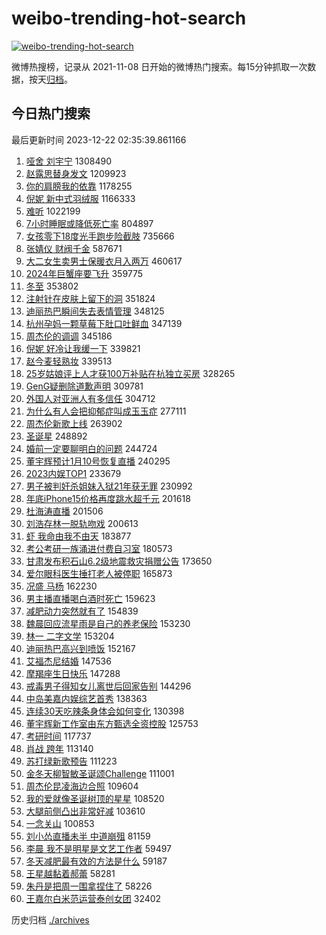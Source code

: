 # weibo-trending-hot-search

[![weibo-trending-hot-search](https://github.com/ameizi/weibo-trending-hot-search/actions/workflows/ci.yml/badge.svg)](https://github.com/ameizi/weibo-trending-hot-search/actions/workflows/ci.yml)

微博热搜榜，记录从 2021-11-08 日开始的微博热门搜索。每15分钟抓取一次数据，按天[归档](./archives)。

## 今日热门搜索

<!-- BEGIN --> 
最后更新时间 2023-12-22 02:35:39.861166 
1. [哑舍 刘宇宁](https://s.weibo.com/weibo?q=%E5%93%91%E8%88%8D%20%E5%88%98%E5%AE%87%E5%AE%81&t=31&band_rank=1&Refer=top) 1308490
1. [赵露思替身发文](https://s.weibo.com/weibo?q=%23%E8%B5%B5%E9%9C%B2%E6%80%9D%E6%9B%BF%E8%BA%AB%E5%8F%91%E6%96%87%23&t=31&band_rank=2&Refer=top) 1209923
1. [你的肩膀我的依靠](https://s.weibo.com/weibo?q=%23%E4%BD%A0%E7%9A%84%E8%82%A9%E8%86%80%E6%88%91%E7%9A%84%E4%BE%9D%E9%9D%A0%23&t=31&band_rank=3&Refer=top) 1178255
1. [倪妮 新中式羽绒服](https://s.weibo.com/weibo?q=%E5%80%AA%E5%A6%AE%20%E6%96%B0%E4%B8%AD%E5%BC%8F%E7%BE%BD%E7%BB%92%E6%9C%8D&t=31&band_rank=4&Refer=top) 1166333
1. [难听](https://s.weibo.com/weibo?q=%E9%9A%BE%E5%90%AC&t=31&band_rank=5&Refer=top) 1022199
1. [7小时睡眠或降低死亡率](https://s.weibo.com/weibo?q=%237%E5%B0%8F%E6%97%B6%E7%9D%A1%E7%9C%A0%E6%88%96%E9%99%8D%E4%BD%8E%E6%AD%BB%E4%BA%A1%E7%8E%87%23&t=31&band_rank=20&Refer=top) 804897
1. [女孩零下18度光手跑步险截肢](https://s.weibo.com/weibo?q=%23%E5%A5%B3%E5%AD%A9%E9%9B%B6%E4%B8%8B18%E5%BA%A6%E5%85%89%E6%89%8B%E8%B7%91%E6%AD%A5%E9%99%A9%E6%88%AA%E8%82%A2%23&t=31&band_rank=6&Refer=top) 735666
1. [张婧仪 财阀千金](https://s.weibo.com/weibo?q=%E5%BC%A0%E5%A9%A7%E4%BB%AA%20%E8%B4%A2%E9%98%80%E5%8D%83%E9%87%91&t=31&band_rank=7&Refer=top) 587671
1. [大二女生卖男士保暖衣月入两万](https://s.weibo.com/weibo?q=%23%E5%A4%A7%E4%BA%8C%E5%A5%B3%E7%94%9F%E5%8D%96%E7%94%B7%E5%A3%AB%E4%BF%9D%E6%9A%96%E8%A1%A3%E6%9C%88%E5%85%A5%E4%B8%A4%E4%B8%87%23&t=31&band_rank=8&Refer=top) 460617
1. [2024年巨蟹座要飞升](https://s.weibo.com/weibo?q=2024%E5%B9%B4%E5%B7%A8%E8%9F%B9%E5%BA%A7%E8%A6%81%E9%A3%9E%E5%8D%87&t=31&band_rank=9&Refer=top) 359775
1. [冬至](https://s.weibo.com/weibo?q=%E5%86%AC%E8%87%B3&t=31&band_rank=10&Refer=top) 353802
1. [注射针在皮肤上留下的洞](https://s.weibo.com/weibo?q=%E6%B3%A8%E5%B0%84%E9%92%88%E5%9C%A8%E7%9A%AE%E8%82%A4%E4%B8%8A%E7%95%99%E4%B8%8B%E7%9A%84%E6%B4%9E&t=31&band_rank=11&Refer=top) 351824
1. [迪丽热巴瞬间失去表情管理](https://s.weibo.com/weibo?q=%E8%BF%AA%E4%B8%BD%E7%83%AD%E5%B7%B4%E7%9E%AC%E9%97%B4%E5%A4%B1%E5%8E%BB%E8%A1%A8%E6%83%85%E7%AE%A1%E7%90%86&t=31&band_rank=12&Refer=top) 348125
1. [杭州孕妈一颗草莓下肚口吐鲜血](https://s.weibo.com/weibo?q=%23%E6%9D%AD%E5%B7%9E%E5%AD%95%E5%A6%88%E4%B8%80%E9%A2%97%E8%8D%89%E8%8E%93%E4%B8%8B%E8%82%9A%E5%8F%A3%E5%90%90%E9%B2%9C%E8%A1%80%23&t=31&band_rank=13&Refer=top) 347139
1. [周杰伦的调调](https://s.weibo.com/weibo?q=%E5%91%A8%E6%9D%B0%E4%BC%A6%E7%9A%84%E8%B0%83%E8%B0%83&t=31&band_rank=14&Refer=top) 345186
1. [倪妮 好冷让我缓一下](https://s.weibo.com/weibo?q=%E5%80%AA%E5%A6%AE%20%E5%A5%BD%E5%86%B7%E8%AE%A9%E6%88%91%E7%BC%93%E4%B8%80%E4%B8%8B&t=31&band_rank=15&Refer=top) 339821
1. [赵今麦轻熟妆](https://s.weibo.com/weibo?q=%23%E8%B5%B5%E4%BB%8A%E9%BA%A6%E8%BD%BB%E7%86%9F%E5%A6%86%23&t=31&band_rank=16&Refer=top) 339513
1. [25岁姑娘评上人才获100万补贴在杭独立买房](https://s.weibo.com/weibo?q=%2325%E5%B2%81%E5%A7%91%E5%A8%98%E8%AF%84%E4%B8%8A%E4%BA%BA%E6%89%8D%E8%8E%B7100%E4%B8%87%E8%A1%A5%E8%B4%B4%E5%9C%A8%E6%9D%AD%E7%8B%AC%E7%AB%8B%E4%B9%B0%E6%88%BF%23&t=31&band_rank=17&Refer=top) 328265
1. [GenG疑删除道歉声明](https://s.weibo.com/weibo?q=%23GenG%E7%96%91%E5%88%A0%E9%99%A4%E9%81%93%E6%AD%89%E5%A3%B0%E6%98%8E%23&t=31&band_rank=18&Refer=top) 309781
1. [外国人对亚洲人有多信任](https://s.weibo.com/weibo?q=%E5%A4%96%E5%9B%BD%E4%BA%BA%E5%AF%B9%E4%BA%9A%E6%B4%B2%E4%BA%BA%E6%9C%89%E5%A4%9A%E4%BF%A1%E4%BB%BB&t=31&band_rank=19&Refer=top) 304712
1. [为什么有人会把抑郁症叫成玉玉症](https://s.weibo.com/weibo?q=%23%E4%B8%BA%E4%BB%80%E4%B9%88%E6%9C%89%E4%BA%BA%E4%BC%9A%E6%8A%8A%E6%8A%91%E9%83%81%E7%97%87%E5%8F%AB%E6%88%90%E7%8E%89%E7%8E%89%E7%97%87%23&t=31&band_rank=31&Refer=top) 277111
1. [周杰伦新歌上线](https://s.weibo.com/weibo?q=%E5%91%A8%E6%9D%B0%E4%BC%A6%E6%96%B0%E6%AD%8C%E4%B8%8A%E7%BA%BF&t=31&band_rank=21&Refer=top) 263902
1. [圣诞星](https://s.weibo.com/weibo?q=%E5%9C%A3%E8%AF%9E%E6%98%9F&t=31&band_rank=22&Refer=top) 248892
1. [婚前一定要聊明白的问题](https://s.weibo.com/weibo?q=%E5%A9%9A%E5%89%8D%E4%B8%80%E5%AE%9A%E8%A6%81%E8%81%8A%E6%98%8E%E7%99%BD%E7%9A%84%E9%97%AE%E9%A2%98&t=31&band_rank=23&Refer=top) 244724
1. [董宇辉预计1月10号恢复直播](https://s.weibo.com/weibo?q=%23%E8%91%A3%E5%AE%87%E8%BE%89%E9%A2%84%E8%AE%A11%E6%9C%8810%E5%8F%B7%E6%81%A2%E5%A4%8D%E7%9B%B4%E6%92%AD%23&t=31&band_rank=24&Refer=top) 240295
1. [2023内娱TOP1](https://s.weibo.com/weibo?q=%232023%E5%86%85%E5%A8%B1TOP1%23&t=31&band_rank=25&Refer=top) 233679
1. [男子被判奸杀姐妹入狱21年获无罪](https://s.weibo.com/weibo?q=%23%E7%94%B7%E5%AD%90%E8%A2%AB%E5%88%A4%E5%A5%B8%E6%9D%80%E5%A7%90%E5%A6%B9%E5%85%A5%E7%8B%B121%E5%B9%B4%E8%8E%B7%E6%97%A0%E7%BD%AA%23&t=31&band_rank=26&Refer=top) 230992
1. [年底iPhone15价格再度跳水超千元](https://s.weibo.com/weibo?q=%23%E5%B9%B4%E5%BA%95iPhone15%E4%BB%B7%E6%A0%BC%E5%86%8D%E5%BA%A6%E8%B7%B3%E6%B0%B4%E8%B6%85%E5%8D%83%E5%85%83%23&t=31&band_rank=27&Refer=top) 201618
1. [杜海涛直播](https://s.weibo.com/weibo?q=%E6%9D%9C%E6%B5%B7%E6%B6%9B%E7%9B%B4%E6%92%AD&t=31&band_rank=50&Refer=top) 201506
1. [刘浩存林一脱轨吻戏](https://s.weibo.com/weibo?q=%23%E5%88%98%E6%B5%A9%E5%AD%98%E6%9E%97%E4%B8%80%E8%84%B1%E8%BD%A8%E5%90%BB%E6%88%8F%23&t=31&band_rank=32&Refer=top) 200613
1. [虾 我命由我不由天](https://s.weibo.com/weibo?q=%E8%99%BE%20%E6%88%91%E5%91%BD%E7%94%B1%E6%88%91%E4%B8%8D%E7%94%B1%E5%A4%A9&t=31&band_rank=28&Refer=top) 183877
1. [考公考研一族涌进付费自习室](https://s.weibo.com/weibo?q=%23%E8%80%83%E5%85%AC%E8%80%83%E7%A0%94%E4%B8%80%E6%97%8F%E6%B6%8C%E8%BF%9B%E4%BB%98%E8%B4%B9%E8%87%AA%E4%B9%A0%E5%AE%A4%23&t=31&band_rank=29&Refer=top) 180573
1. [甘肃发布积石山6.2级地震救灾捐赠公告](https://s.weibo.com/weibo?q=%23%E7%94%98%E8%82%83%E5%8F%91%E5%B8%83%E7%A7%AF%E7%9F%B3%E5%B1%B16.2%E7%BA%A7%E5%9C%B0%E9%9C%87%E6%95%91%E7%81%BE%E6%8D%90%E8%B5%A0%E5%85%AC%E5%91%8A%23&t=31&band_rank=30&Refer=top) 173650
1. [爱尔眼科医生捶打老人被停职](https://s.weibo.com/weibo?q=%23%E7%88%B1%E5%B0%94%E7%9C%BC%E7%A7%91%E5%8C%BB%E7%94%9F%E6%8D%B6%E6%89%93%E8%80%81%E4%BA%BA%E8%A2%AB%E5%81%9C%E8%81%8C%23&t=31&band_rank=33&Refer=top) 165873
1. [况盛 马杨](https://s.weibo.com/weibo?q=%E5%86%B5%E7%9B%9B%20%E9%A9%AC%E6%9D%A8&t=31&band_rank=34&Refer=top) 162230
1. [男主播直播喝白酒时死亡](https://s.weibo.com/weibo?q=%23%E7%94%B7%E4%B8%BB%E6%92%AD%E7%9B%B4%E6%92%AD%E5%96%9D%E7%99%BD%E9%85%92%E6%97%B6%E6%AD%BB%E4%BA%A1%23&t=31&band_rank=35&Refer=top) 159623
1. [减肥动力突然就有了](https://s.weibo.com/weibo?q=%E5%87%8F%E8%82%A5%E5%8A%A8%E5%8A%9B%E7%AA%81%E7%84%B6%E5%B0%B1%E6%9C%89%E4%BA%86&t=31&band_rank=36&Refer=top) 154839
1. [魏晨回应流星雨是自己的养老保险](https://s.weibo.com/weibo?q=%E9%AD%8F%E6%99%A8%E5%9B%9E%E5%BA%94%E6%B5%81%E6%98%9F%E9%9B%A8%E6%98%AF%E8%87%AA%E5%B7%B1%E7%9A%84%E5%85%BB%E8%80%81%E4%BF%9D%E9%99%A9&t=31&band_rank=37&Refer=top) 153230
1. [林一 二字文学](https://s.weibo.com/weibo?q=%E6%9E%97%E4%B8%80%20%E4%BA%8C%E5%AD%97%E6%96%87%E5%AD%A6&t=31&band_rank=38&Refer=top) 153204
1. [迪丽热巴高兴到喷饭](https://s.weibo.com/weibo?q=%23%E8%BF%AA%E4%B8%BD%E7%83%AD%E5%B7%B4%E9%AB%98%E5%85%B4%E5%88%B0%E5%96%B7%E9%A5%AD%23&t=31&band_rank=39&Refer=top) 152167
1. [艾福杰尼结婚](https://s.weibo.com/weibo?q=%23%E8%89%BE%E7%A6%8F%E6%9D%B0%E5%B0%BC%E7%BB%93%E5%A9%9A%23&t=31&band_rank=40&Refer=top) 147536
1. [摩羯座生日快乐](https://s.weibo.com/weibo?q=%E6%91%A9%E7%BE%AF%E5%BA%A7%E7%94%9F%E6%97%A5%E5%BF%AB%E4%B9%90&t=31&band_rank=41&Refer=top) 147288
1. [戒毒男子得知女儿离世后回家告别](https://s.weibo.com/weibo?q=%23%E6%88%92%E6%AF%92%E7%94%B7%E5%AD%90%E5%BE%97%E7%9F%A5%E5%A5%B3%E5%84%BF%E7%A6%BB%E4%B8%96%E5%90%8E%E5%9B%9E%E5%AE%B6%E5%91%8A%E5%88%AB%23&t=31&band_rank=42&Refer=top) 144296
1. [中岛美嘉内娱综艺首秀](https://s.weibo.com/weibo?q=%E4%B8%AD%E5%B2%9B%E7%BE%8E%E5%98%89%E5%86%85%E5%A8%B1%E7%BB%BC%E8%89%BA%E9%A6%96%E7%A7%80&t=31&band_rank=43&Refer=top) 138363
1. [连续30天吃辣条身体会如何变化](https://s.weibo.com/weibo?q=%23%E8%BF%9E%E7%BB%AD30%E5%A4%A9%E5%90%83%E8%BE%A3%E6%9D%A1%E8%BA%AB%E4%BD%93%E4%BC%9A%E5%A6%82%E4%BD%95%E5%8F%98%E5%8C%96%23&t=31&band_rank=44&Refer=top) 130398
1. [董宇辉新工作室由东方甄选全资控股](https://s.weibo.com/weibo?q=%23%E8%91%A3%E5%AE%87%E8%BE%89%E6%96%B0%E5%B7%A5%E4%BD%9C%E5%AE%A4%E7%94%B1%E4%B8%9C%E6%96%B9%E7%94%84%E9%80%89%E5%85%A8%E8%B5%84%E6%8E%A7%E8%82%A1%23&t=31&band_rank=23&Refer=top) 125753
1. [考研时间](https://s.weibo.com/weibo?q=%E8%80%83%E7%A0%94%E6%97%B6%E9%97%B4&t=31&band_rank=45&Refer=top) 117737
1. [肖战 跨年](https://s.weibo.com/weibo?q=%E8%82%96%E6%88%98%20%E8%B7%A8%E5%B9%B4&t=31&band_rank=46&Refer=top) 113140
1. [苏打绿新歌预告](https://s.weibo.com/weibo?q=%E8%8B%8F%E6%89%93%E7%BB%BF%E6%96%B0%E6%AD%8C%E9%A2%84%E5%91%8A&t=31&band_rank=43&Refer=top) 111223
1. [金冬天柳智敏圣诞颂Challenge](https://s.weibo.com/weibo?q=%E9%87%91%E5%86%AC%E5%A4%A9%E6%9F%B3%E6%99%BA%E6%95%8F%E5%9C%A3%E8%AF%9E%E9%A2%82Challenge&t=31&band_rank=47&Refer=top) 111001
1. [周杰伦昆凌海边合照](https://s.weibo.com/weibo?q=%23%E5%91%A8%E6%9D%B0%E4%BC%A6%E6%98%86%E5%87%8C%E6%B5%B7%E8%BE%B9%E5%90%88%E7%85%A7%23&t=31&band_rank=26&Refer=top) 109604
1. [我的爱就像圣诞树顶的星星](https://s.weibo.com/weibo?q=%23%E6%88%91%E7%9A%84%E7%88%B1%E5%B0%B1%E5%83%8F%E5%9C%A3%E8%AF%9E%E6%A0%91%E9%A1%B6%E7%9A%84%E6%98%9F%E6%98%9F%23&t=31&band_rank=48&Refer=top) 108520
1. [大腿前侧凸出非常好减](https://s.weibo.com/weibo?q=%E5%A4%A7%E8%85%BF%E5%89%8D%E4%BE%A7%E5%87%B8%E5%87%BA%E9%9D%9E%E5%B8%B8%E5%A5%BD%E5%87%8F&t=31&band_rank=50&Refer=top) 103610
1. [一念关山](https://s.weibo.com/weibo?q=%E4%B8%80%E5%BF%B5%E5%85%B3%E5%B1%B1&t=31&band_rank=49&Refer=top) 100853
1. [刘小怂直播未半 中道崩殂](https://s.weibo.com/weibo?q=%E5%88%98%E5%B0%8F%E6%80%82%E7%9B%B4%E6%92%AD%E6%9C%AA%E5%8D%8A%20%E4%B8%AD%E9%81%93%E5%B4%A9%E6%AE%82&t=31&band_rank=50&Refer=top) 81159
1. [李晨 我不是明星是文艺工作者](https://s.weibo.com/weibo?q=%E6%9D%8E%E6%99%A8%20%E6%88%91%E4%B8%8D%E6%98%AF%E6%98%8E%E6%98%9F%E6%98%AF%E6%96%87%E8%89%BA%E5%B7%A5%E4%BD%9C%E8%80%85&t=31&band_rank=50&Refer=top) 59497
1. [冬天减肥最有效的方法是什么](https://s.weibo.com/weibo?q=%23%E5%86%AC%E5%A4%A9%E5%87%8F%E8%82%A5%E6%9C%80%E6%9C%89%E6%95%88%E7%9A%84%E6%96%B9%E6%B3%95%E6%98%AF%E4%BB%80%E4%B9%88%23&t=31&band_rank=45&Refer=top) 59187
1. [王星越黏着郝蕾](https://s.weibo.com/weibo?q=%23%E7%8E%8B%E6%98%9F%E8%B6%8A%E9%BB%8F%E7%9D%80%E9%83%9D%E8%95%BE%23&t=31&band_rank=36&Refer=top) 58281
1. [朱丹是把周一围拿捏住了](https://s.weibo.com/weibo?q=%E6%9C%B1%E4%B8%B9%E6%98%AF%E6%8A%8A%E5%91%A8%E4%B8%80%E5%9B%B4%E6%8B%BF%E6%8D%8F%E4%BD%8F%E4%BA%86&t=31&band_rank=44&Refer=top) 58226
1. [王嘉尔白米范运营泰创女团](https://s.weibo.com/weibo?q=%23%E7%8E%8B%E5%98%89%E5%B0%94%E7%99%BD%E7%B1%B3%E8%8C%83%E8%BF%90%E8%90%A5%E6%B3%B0%E5%88%9B%E5%A5%B3%E5%9B%A2%23&t=31&band_rank=49&Refer=top) 32402
<!-- END -->

历史归档 [./archives](./archives)


